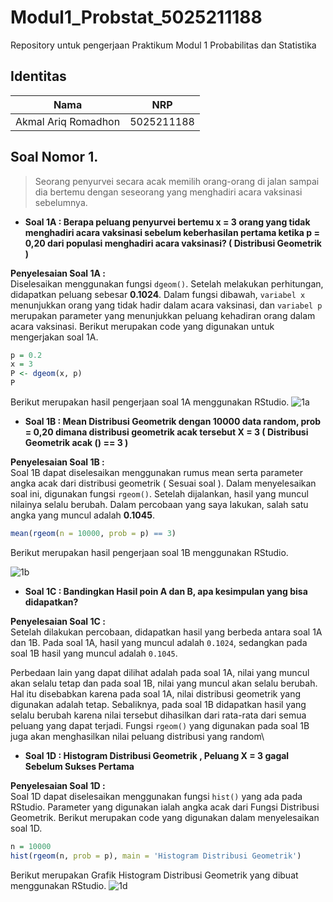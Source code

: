 # Modul1_Probstat_5025211188
Repository untuk pengerjaan Praktikum Modul 1 Probabilitas dan Statistika

## Identitas
| Nama                      | NRP        |
|---------------------------|------------|
| Akmal Ariq Romadhon       | 5025211188 |

## Soal Nomor 1.
> Seorang penyurvei secara acak memilih orang-orang di jalan sampai dia bertemu dengan seseorang yang menghadiri acara vaksinasi sebelumnya.
> 
-  **Soal 1A : Berapa peluang penyurvei bertemu x = 3 orang yang tidak menghadiri acara vaksinasi  sebelum keberhasilan pertama ketika p = 0,20 dari populasi menghadiri acara vaksinasi? ( Distribusi Geometrik )**
  
**Penyelesaian Soal 1A :**\
Diselesaikan menggunakan fungsi `dgeom()`. Setelah melakukan perhitungan, didapatkan peluang sebesar **0.1024**. Dalam fungsi dibawah, `variabel x` menunjukkan orang yang tidak hadir dalam acara vaksinasi, dan `variabel p` merupakan parameter yang menunjukkan peluang kehadiran orang dalam acara vaksinasi. Berikut merupakan code yang digunakan untuk mengerjakan soal 1A.

```R
p = 0.2
x = 3
P <- dgeom(x, p)
P
```

Berikut merupakan hasil pengerjaan soal 1A menggunakan RStudio.
![1a](https://user-images.githubusercontent.com/109916703/194874631-da8af077-bdbe-4a29-8238-e163647a0b33.png)

 - **Soal 1B : Mean Distribusi Geometrik dengan 10000 data random, prob = 0,20 dimana distribusi geometrik acak tersebut X = 3 ( Distribusi Geometrik acak () == 3 )**

**Penyelesaian Soal 1B :**\
Soal 1B dapat diselesaikan menggunakan rumus mean serta parameter angka acak dari distribusi geometrik ( Sesuai soal ). Dalam menyelesaikan soal ini, digunakan fungsi `rgeom()`. Setelah dijalankan, hasil yang muncul nilainya selalu berubah. Dalam percobaan yang saya lakukan, salah satu angka yang muncul adalah **0.1045**.

```R
mean(rgeom(n = 10000, prob = p) == 3)
```

Berikut merupakan hasil pengerjaan soal 1B menggunakan RStudio.

![1b](https://user-images.githubusercontent.com/109916703/194887839-42178eaf-42c1-4917-95a2-be7a02d49f06.png)

   - **Soal 1C : Bandingkan Hasil poin A dan B, apa kesimpulan yang bisa didapatkan?**

**Penyelesaian Soal 1C :**\
Setelah dilakukan percobaan, didapatkan hasil yang berbeda antara soal 1A dan 1B. Pada soal 1A, hasil yang muncul adalah `0.1024`, sedangkan pada soal 1B hasil yang muncul adalah `0.1045`.    

Perbedaan lain yang dapat dilihat adalah pada soal 1A, nilai yang muncul akan selalu tetap dan pada soal 1B, nilai yang muncul akan selalu berubah. Hal itu disebabkan karena pada soal 1A, nilai distribusi geometrik yang digunakan adalah tetap. Sebaliknya, pada soal 1B didapatkan hasil yang selalu berubah karena nilai tersebut dihasilkan dari rata-rata dari semua peluang yang dapat terjadi. Fungsi `rgeom()` yang digunakan pada soal 1B juga akan menghasilkan nilai peluang distribusi yang random\

   - **Soal 1D : Histogram Distribusi Geometrik , Peluang X = 3 gagal Sebelum Sukses Pertama**

**Penyelesaian Soal 1D :**\
Soal 1D dapat diselesaikan menggunakan fungsi `hist()` yang ada pada RStudio. Parameter yang digunakan ialah angka acak dari Fungsi Distribusi Geometrik. Berikut merupakan code yang digunakan dalam menyelesaikan soal 1D.

```R
n = 10000
hist(rgeom(n, prob = p), main = 'Histogram Distribusi Geometrik')
```
Berikut merupakan Grafik Histogram Distribusi Geometrik yang dibuat menggunakan RStudio.
![1d](https://user-images.githubusercontent.com/109916703/194894072-49415203-368b-41c4-8df2-caa0921b683c.png)